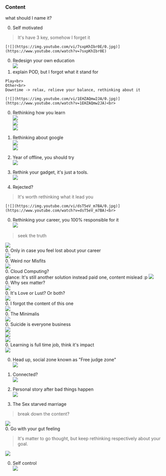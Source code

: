 ### Content
  what should I name it?

0. Self motivated<br>
  > It's have 3 key, somehow I forget it

    [![](https://img.youtube.com/vi/7sxpKhIbr0E/0.jpg)](https://www.youtube.com/watch?v=7sxpKhIbr0E)
0. Redesign your own education<br>
    [![](https://img.youtube.com/vi/TUnpSYMNEhY/0.jpg)](https://www.youtube.com/watch?v=TUnpSYMNEhY)
0. explain POD, but I forgot what it stand for<br>
  >
    Play<br>
    Other<br>
    Downtime -> relax, relieve your balance, rethinking about it

    [![](https://img.youtube.com/vi/1EHZAQmw2JA/0.jpg)](https://www.youtube.com/watch?v=1EHZAQmw2JA)<br>

0. Rethinking how you learn<br>
  [![](https://img.youtube.com/vi/Na8m4GPqA30/0.jpg)](https://www.youtube.com/watch?v=Na8m4GPqA30)<br>
  [![](https://img.youtube.com/vi/Q5AgOGhI29Y/0.jpg)](https://www.youtube.com/watch?v=Q5AgOGhI29Y)<br>
  [![](https://img.youtube.com/vi/2Yt6raj-S1M/0.jpg)](https://www.youtube.com/watch?v=2Yt6raj-S1M)<br>

0. Rethinking about google<br>
  [![](https://img.youtube.com/vi/S47ZRF02Cyo/0.jpg)](https://www.youtube.com/watch?v=S47ZRF02Cyo)<br>
  [![](https://img.youtube.com/vi/zzXQDXCfEcA/0.jpg)](https://www.youtube.com/watch?v=zzXQDXCfEcA)<br>
0. Year of offline, you should try<br>
  [![](https://img.youtube.com/vi/trVzyG4zFMU/0.jpg)](https://www.youtube.com/watch?v=trVzyG4zFMU)
0. Rethink your gadget, it's just a tools.<br>
  [![](https://img.youtube.com/vi/Pgo65s1R6TM/0.jpg)](https://www.youtube.com/watch?v=Pgo65s1R6TM)<br>

0. Rejected?<br>
  > It's worth rethinking what it lead you

    [![](https://img.youtube.com/vi/dsT5eV_m7BA/0.jpg)](https://www.youtube.com/watch?v=dsT5eV_m7BA)<br>

0. Rethinking your career, you 100% responsible for it<br>
  [![](https://img.youtube.com/vi/a7gFkUqIv1E/0.jpg)](https://www.youtube.com/watch?v=a7gFkUqIv1E)<br>
  > seek the truth

  [![](https://img.youtube.com/vi/NVPxmz_PvUw/0.jpg)](https://www.youtube.com/watch?v=NVPxmz_PvUw)<br>
0. Only in case you feel lost about your career<br>
    [![](https://img.youtube.com/vi/6MBaFL7sCb8/0.jpg)](https://www.youtube.com/watch?v=6MBaFL7sCb8)<br>
0. Weird nor Misfits<br>
    [![](https://img.youtube.com/vi/WzGkqG9BtYA/0.jpg)](https://www.youtube.com/watch?v=WzGkqG9BtYA)<br>
0. Cloud Computing?<br>
  glance:
    It's still another solution instead paid one, content mislead :p
    [![](https://img.youtube.com/vi/299P2Pgvjjk/0.jpg)](https://www.youtube.com/watch?v=299P2Pgvjjk)<br>
0. Why sex matter?<br>
    [![](https://img.youtube.com/vi/nQcgD5DpVlQ/0.jpg)](https://www.youtube.com/watch?v=nQcgD5DpVlQ)<br>
0. It's Love or Lust? Or both?<br>
  [![](https://img.youtube.com/vi/Siru3n3zIbM/0.jpg)](https://www.youtube.com/watch?v=Siru3n3zIbM)<br>
0. I forgot the content of this one<br>
  [![](https://img.youtube.com/vi/R3FKQNSYoxw/0.jpg)](https://www.youtube.com/watch?v=R3FKQNSYoxw)<br>
0. The Minimalis<br>
  [![](https://img.youtube.com/vi/GgBpyNsS-jU/0.jpg)](https://www.youtube.com/watch?v=GgBpyNsS-jU)<br>
0. Suicide is everyone business<br>
  [![](https://img.youtube.com/vi/XxJCRAv8X4I/0.jpg)](https://www.youtube.com/watch?v=XxJCRAv8X4I)<br>
  [![](https://img.youtube.com/vi/FQhBQXlL1yg/0.jpg)](https://www.youtube.com/watch?v=FQhBQXlL1yg)<br>
  [![](https://img.youtube.com/vi/sorMd2ZHWM8/0.jpg)](https://www.youtube.com/watch?v=GgBpyNsS-jU)<br>
0. Learning is full time job, think it's impact<br>
  [![](https://img.youtube.com/vi/7bB_fVDlvhc/0.jpg)](https://www.youtube.com/watch?v=7bB_fVDlvhc)<br>

0. Head up, social zone known as "Free judge zone"<br>
  [![](https://img.youtube.com/vi/QuaIMgzIOn8/0.jpg)](https://www.youtube.com/watch?v=QuaIMgzIOn8)<br>
0. Connected?<br>
  [![](https://img.youtube.com/vi/D4cV8yfgNyI/0.jpg)](https://www.youtube.com/watch?v=D4cV8yfgNyI)<br>
0. Personal story after bad things happen<br>
  [![](https://img.youtube.com/vi/EOFy8hm9vRY/0.jpg)](https://www.youtube.com/watch?v=EOFy8hm9vRY)<br>

0. The Sex starved marriage<br>
  > break down the content?

  [![](https://img.youtube.com/vi/Ep2MAx95m20/0.jpg)](https://www.youtube.com/watch?v=Ep2MAx95m20)<br>
0. Go with your gut feeling<br>
  > It's matter to go thought, but keep rethinking respectively about your goal.

  [![](https://img.youtube.com/vi/KDQrMoksJ4Q/0.jpg)](https://www.youtube.com/watch?v=KDQrMoksJ4Q)<br>

0. Self control<br>
  [![](https://img.youtube.com/vi/tTb3d5cjSFI/0.jpg)](https://www.youtube.com/watch?v=tTb3d5cjSFI)<br>
